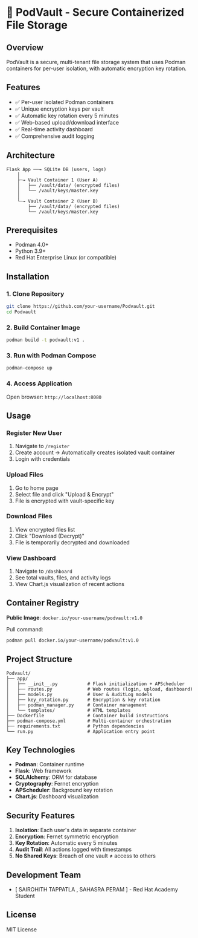 # 🔐 PodVault - Secure Containerized File Storage

## Overview

PodVault is a secure, multi-tenant file storage system that uses Podman containers for per-user isolation, with automatic encryption key rotation.

## Features

- ✅ Per-user isolated Podman containers
- ✅ Unique encryption keys per vault
- ✅ Automatic key rotation every 5 minutes
- ✅ Web-based upload/download interface
- ✅ Real-time activity dashboard
- ✅ Comprehensive audit logging

## Architecture

```
Flask App ──→ SQLite DB (users, logs)
    │
    ├─→ Vault Container 1 (User A)
    │   ├── /vault/data/ (encrypted files)
    │   └── /vault/keys/master.key
    │
    └─→ Vault Container 2 (User B)
        ├── /vault/data/ (encrypted files)
        └── /vault/keys/master.key
```

## Prerequisites

- Podman 4.0+
- Python 3.9+
- Red Hat Enterprise Linux (or compatible)

## Installation

### 1. Clone Repository

```bash
git clone https://github.com/your-username/Podvault.git
cd Podvault
```

### 2. Build Container Image

```bash
podman build -t podvault:v1 .
```

### 3. Run with Podman Compose

```bash
podman-compose up
```

### 4. Access Application

Open browser: `http://localhost:8080`

## Usage

### Register New User

1. Navigate to `/register`
2. Create account → Automatically creates isolated vault container
3. Login with credentials

### Upload Files

1. Go to home page
2. Select file and click "Upload & Encrypt"
3. File is encrypted with vault-specific key

### Download Files

1. View encrypted files list
2. Click "Download (Decrypt)"
3. File is temporarily decrypted and downloaded

### View Dashboard

1. Navigate to `/dashboard`
2. See total vaults, files, and activity logs
3. View Chart.js visualization of recent actions

## Container Registry

**Public Image**: `docker.io/your-username/podvault:v1.0`

Pull command:

```bash
podman pull docker.io/your-username/podvault:v1.0
```

## Project Structure

```
Podvault/
├── app/
│   ├── __init__.py           # Flask initialization + APScheduler
│   ├── routes.py             # Web routes (login, upload, dashboard)
│   ├── models.py             # User & AuditLog models
│   ├── key_rotation.py       # Encryption & key rotation
│   ├── podman_manager.py     # Container management
│   └── templates/            # HTML templates
├── Dockerfile                # Container build instructions
├── podman-compose.yml        # Multi-container orchestration
├── requirements.txt          # Python dependencies
└── run.py                    # Application entry point
```

## Key Technologies

- **Podman**: Container runtime
- **Flask**: Web framework
- **SQLAlchemy**: ORM for database
- **Cryptography**: Fernet encryption
- **APScheduler**: Background key rotation
- **Chart.js**: Dashboard visualization

## Security Features

1. **Isolation**: Each user's data in separate container
2. **Encryption**: Fernet symmetric encryption
3. **Key Rotation**: Automatic every 5 minutes
4. **Audit Trail**: All actions logged with timestamps
5. **No Shared Keys**: Breach of one vault ≠ access to others

## Development Team

- [ SAIROHITH TAPPATLA , SAHASRA PERAM ] - Red Hat Academy Student

## License

MIT License
